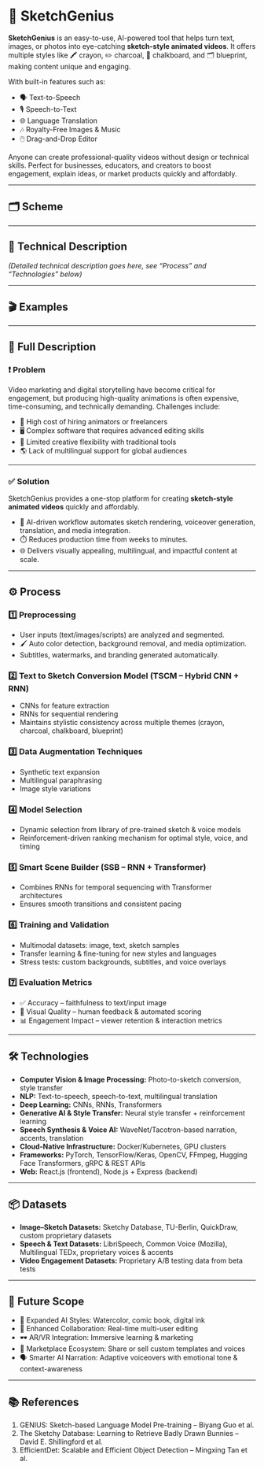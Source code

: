 # 🎨 SketchGenius

**SketchGenius** is an easy-to-use, AI-powered tool that helps turn text, images, or photos into eye-catching **sketch-style animated videos**. It offers multiple styles like 🖍️ crayon, ✏️ charcoal, 🖤 chalkboard, and 🗂️ blueprint, making content unique and engaging.

With built-in features such as:
- 🗣️ Text-to-Speech
- 🎙️ Speech-to-Text
- 🌐 Language Translation
- 🎶 Royalty-Free Images & Music
- 🖱️ Drag-and-Drop Editor

Anyone can create professional-quality videos without design or technical skills. Perfect for businesses, educators, and creators to boost engagement, explain ideas, or market products quickly and affordably.

---

## 🗂️ Scheme


---

## 🧩 Technical Description

*(Detailed technical description goes here, see “Process” and “Technologies” below)*

---

## 🎬 Examples



---

## 📝 Full Description

### ❗ Problem
Video marketing and digital storytelling have become critical for engagement, but producing high-quality animations is often expensive, time-consuming, and technically demanding. Challenges include:
- 💸 High cost of hiring animators or freelancers
- 🖥️ Complex software that requires advanced editing skills
- 🎨 Limited creative flexibility with traditional tools
- 🌎 Lack of multilingual support for global audiences

---

### ✅ Solution
SketchGenius provides a one-stop platform for creating **sketch-style animated videos** quickly and affordably.
- 🧠 AI-driven workflow automates sketch rendering, voiceover generation, translation, and media integration.
- ⏱️ Reduces production time from weeks to minutes.
- 🌐 Delivers visually appealing, multilingual, and impactful content at scale.

---

## ⚙️ Process

### 1️⃣ Preprocessing
- User inputs (text/images/scripts) are analyzed and segmented.
- 🖌️ Auto color detection, background removal, and media optimization.
- Subtitles, watermarks, and branding generated automatically.

### 2️⃣ Text to Sketch Conversion Model (TSCM – Hybrid CNN + RNN)
- CNNs for feature extraction
- RNNs for sequential rendering
- Maintains stylistic consistency across multiple themes (crayon, charcoal, chalkboard, blueprint)

### 3️⃣ Data Augmentation Techniques
- Synthetic text expansion
- Multilingual paraphrasing
- Image style variations

### 4️⃣ Model Selection
- Dynamic selection from library of pre-trained sketch & voice models
- Reinforcement-driven ranking mechanism for optimal style, voice, and timing

### 5️⃣ Smart Scene Builder (SSB – RNN + Transformer)
- Combines RNNs for temporal sequencing with Transformer architectures
- Ensures smooth transitions and consistent pacing

### 6️⃣ Training and Validation
- Multimodal datasets: image, text, sketch samples
- Transfer learning & fine-tuning for new styles and languages
- Stress tests: custom backgrounds, subtitles, and voice overlays

### 7️⃣ Evaluation Metrics
- ✅ Accuracy – faithfulness to text/input image
- 🎨 Visual Quality – human feedback & automated scoring
- 📊 Engagement Impact – viewer retention & interaction metrics

---

## 🛠️ Technologies

- **Computer Vision & Image Processing:** Photo-to-sketch conversion, style transfer
- **NLP:** Text-to-speech, speech-to-text, multilingual translation
- **Deep Learning:** CNNs, RNNs, Transformers
- **Generative AI & Style Transfer:** Neural style transfer + reinforcement learning
- **Speech Synthesis & Voice AI:** WaveNet/Tacotron-based narration, accents, translation
- **Cloud-Native Infrastructure:** Docker/Kubernetes, GPU clusters
- **Frameworks:** PyTorch, TensorFlow/Keras, OpenCV, FFmpeg, Hugging Face Transformers, gRPC & REST APIs
- **Web:** React.js (frontend), Node.js + Express (backend)

---

## 📦 Datasets

- **Image–Sketch Datasets:** Sketchy Database, TU-Berlin, QuickDraw, custom proprietary datasets
- **Speech & Text Datasets:** LibriSpeech, Common Voice (Mozilla), Multilingual TEDx, proprietary voices & accents
- **Video Engagement Datasets:** Proprietary A/B testing data from beta tests

---

## 🔮 Future Scope

- 🎨 Expanded AI Styles: Watercolor, comic book, digital ink
- 👥 Enhanced Collaboration: Real-time multi-user editing
- 🕶️ AR/VR Integration: Immersive learning & marketing
- 🛒 Marketplace Ecosystem: Share or sell custom templates and voices
- 🗣️ Smarter AI Narration: Adaptive voiceovers with emotional tone & context-awareness

---

## 📚 References

1. GENIUS: Sketch-based Language Model Pre-training – Biyang Guo et al.
2. The Sketchy Database: Learning to Retrieve Badly Drawn Bunnies – David E. Shillingford et al.
3. EfficientDet: Scalable and Efficient Object Detection – Mingxing Tan et al.

